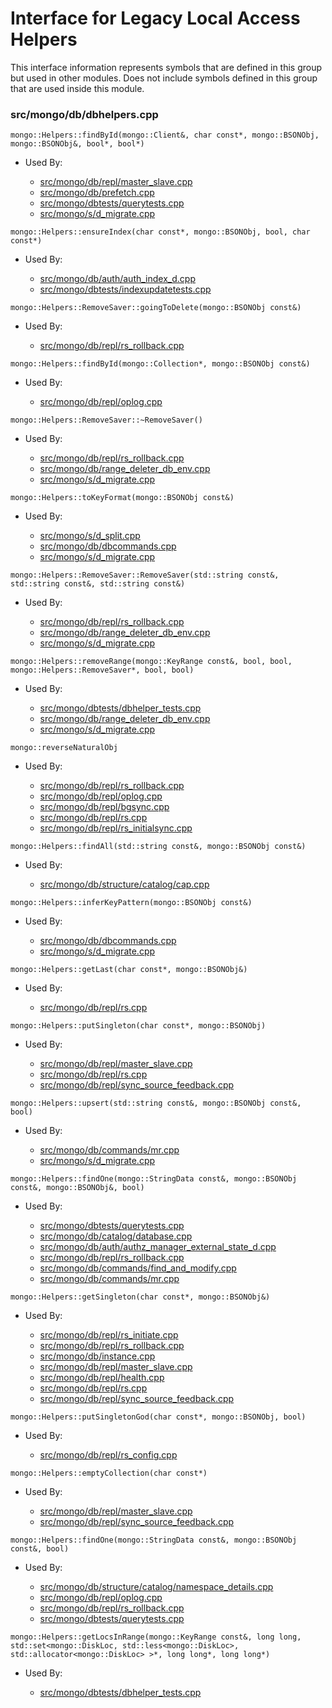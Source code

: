 
# Interface for Legacy Local Access Helpers
This interface information represents symbols that are defined in this group but used in other modules.  Does not include symbols defined in this group that are used inside this module.

### src/mongo/db/dbhelpers.cpp

<div></div>

    mongo::Helpers::findById(mongo::Client&, char const*, mongo::BSONObj, mongo::BSONObj&, bool*, bool*)

- Used By:

    - [src/mongo/db/repl/master\_slave.cpp](../../../../replication/replication)
    - [src/mongo/db/prefetch.cpp](../../../../storage/page\_fault\_utilities)
    - [src/mongo/dbtests/querytests.cpp](../../../../tests/unit\_tests)
    - [src/mongo/s/d\_migrate.cpp](../../../../sharding/sharding)

<div></div>

    mongo::Helpers::ensureIndex(char const*, mongo::BSONObj, bool, char const*)

- Used By:

    - [src/mongo/db/auth/auth\_index\_d.cpp](../../../../security/authorization)
    - [src/mongo/dbtests/indexupdatetests.cpp](../../../../tests/unit\_tests)

<div></div>

    mongo::Helpers::RemoveSaver::goingToDelete(mongo::BSONObj const&)

- Used By:

    - [src/mongo/db/repl/rs\_rollback.cpp](../../../../replication/replication)

<div></div>

    mongo::Helpers::findById(mongo::Collection*, mongo::BSONObj const&)

- Used By:

    - [src/mongo/db/repl/oplog.cpp](../../../../replication/replication)

<div></div>

    mongo::Helpers::RemoveSaver::~RemoveSaver()

- Used By:

    - [src/mongo/db/repl/rs\_rollback.cpp](../../../../replication/replication)
    - [src/mongo/db/range\_deleter\_db\_env.cpp](../../../../sharding/sharding)
    - [src/mongo/s/d\_migrate.cpp](../../../../sharding/sharding)

<div></div>

    mongo::Helpers::toKeyFormat(mongo::BSONObj const&)

- Used By:

    - [src/mongo/s/d\_split.cpp](../../../../sharding/sharding)
    - [src/mongo/db/dbcommands.cpp](../../../../queries/database\_commands)
    - [src/mongo/s/d\_migrate.cpp](../../../../sharding/sharding)

<div></div>

    mongo::Helpers::RemoveSaver::RemoveSaver(std::string const&, std::string const&, std::string const&)

- Used By:

    - [src/mongo/db/repl/rs\_rollback.cpp](../../../../replication/replication)
    - [src/mongo/db/range\_deleter\_db\_env.cpp](../../../../sharding/sharding)
    - [src/mongo/s/d\_migrate.cpp](../../../../sharding/sharding)

<div></div>

    mongo::Helpers::removeRange(mongo::KeyRange const&, bool, bool, mongo::Helpers::RemoveSaver*, bool, bool)

- Used By:

    - [src/mongo/dbtests/dbhelper\_tests.cpp](../../../../tests/unit\_tests)
    - [src/mongo/db/range\_deleter\_db\_env.cpp](../../../../sharding/sharding)
    - [src/mongo/s/d\_migrate.cpp](../../../../sharding/sharding)

<div></div>

    mongo::reverseNaturalObj

- Used By:

    - [src/mongo/db/repl/rs\_rollback.cpp](../../../../replication/replication)
    - [src/mongo/db/repl/oplog.cpp](../../../../replication/replication)
    - [src/mongo/db/repl/bgsync.cpp](../../../../replication/replication)
    - [src/mongo/db/repl/rs.cpp](../../../../replication/replication)
    - [src/mongo/db/repl/rs\_initialsync.cpp](../../../../replication/replication)

<div></div>

    mongo::Helpers::findAll(std::string const&, mongo::BSONObj const&)

- Used By:

    - [src/mongo/db/structure/catalog/cap.cpp](../../../../storage/storage\_layer\_structure)

<div></div>

    mongo::Helpers::inferKeyPattern(mongo::BSONObj const&)

- Used By:

    - [src/mongo/db/dbcommands.cpp](../../../../queries/database\_commands)
    - [src/mongo/s/d\_migrate.cpp](../../../../sharding/sharding)

<div></div>

    mongo::Helpers::getLast(char const*, mongo::BSONObj&)

- Used By:

    - [src/mongo/db/repl/rs.cpp](../../../../replication/replication)

<div></div>

    mongo::Helpers::putSingleton(char const*, mongo::BSONObj)

- Used By:

    - [src/mongo/db/repl/master\_slave.cpp](../../../../replication/replication)
    - [src/mongo/db/repl/rs.cpp](../../../../replication/replication)
    - [src/mongo/db/repl/sync\_source\_feedback.cpp](../../../../replication/replication)

<div></div>

    mongo::Helpers::upsert(std::string const&, mongo::BSONObj const&, bool)

- Used By:

    - [src/mongo/db/commands/mr.cpp](../../../../queries/database\_commands)
    - [src/mongo/s/d\_migrate.cpp](../../../../sharding/sharding)

<div></div>

    mongo::Helpers::findOne(mongo::StringData const&, mongo::BSONObj const&, mongo::BSONObj&, bool)

- Used By:

    - [src/mongo/dbtests/querytests.cpp](../../../../tests/unit\_tests)
    - [src/mongo/db/catalog/database.cpp](../../../../storage/storage\_layer\_structure)
    - [src/mongo/db/auth/authz\_manager\_external\_state\_d.cpp](../../../../security/authorization)
    - [src/mongo/db/repl/rs\_rollback.cpp](../../../../replication/replication)
    - [src/mongo/db/commands/find\_and\_modify.cpp](../../../../queries/database\_commands)
    - [src/mongo/db/commands/mr.cpp](../../../../queries/database\_commands)

<div></div>

    mongo::Helpers::getSingleton(char const*, mongo::BSONObj&)

- Used By:

    - [src/mongo/db/repl/rs\_initiate.cpp](../../../../replication/replication)
    - [src/mongo/db/repl/rs\_rollback.cpp](../../../../replication/replication)
    - [src/mongo/db/instance.cpp](../../../../storage/storage\_layer\_structure)
    - [src/mongo/db/repl/master\_slave.cpp](../../../../replication/replication)
    - [src/mongo/db/repl/health.cpp](../../../../replication/replication)
    - [src/mongo/db/repl/rs.cpp](../../../../replication/replication)
    - [src/mongo/db/repl/sync\_source\_feedback.cpp](../../../../replication/replication)

<div></div>

    mongo::Helpers::putSingletonGod(char const*, mongo::BSONObj, bool)

- Used By:

    - [src/mongo/db/repl/rs\_config.cpp](../../../../replication/replication)

<div></div>

    mongo::Helpers::emptyCollection(char const*)

- Used By:

    - [src/mongo/db/repl/master\_slave.cpp](../../../../replication/replication)
    - [src/mongo/db/repl/sync\_source\_feedback.cpp](../../../../replication/replication)

<div></div>

    mongo::Helpers::findOne(mongo::StringData const&, mongo::BSONObj const&, bool)

- Used By:

    - [src/mongo/db/structure/catalog/namespace\_details.cpp](../../../../storage/storage\_layer\_structure)
    - [src/mongo/db/repl/oplog.cpp](../../../../replication/replication)
    - [src/mongo/db/repl/rs\_rollback.cpp](../../../../replication/replication)
    - [src/mongo/dbtests/querytests.cpp](../../../../tests/unit\_tests)

<div></div>

    mongo::Helpers::getLocsInRange(mongo::KeyRange const&, long long, std::set<mongo::DiskLoc, std::less<mongo::DiskLoc>, std::allocator<mongo::DiskLoc> >*, long long*, long long*)

- Used By:

    - [src/mongo/dbtests/dbhelper\_tests.cpp](../../../../tests/unit\_tests)
